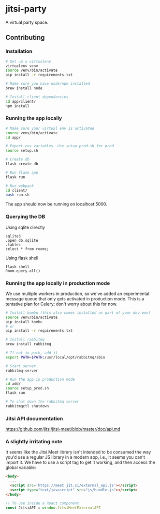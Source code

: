 # jitsi-party

A virtual party space.

## Contributing

### Installation
```bash
# Set up a virtualenv
virtualenv venv
source venv/bin/activate
pip install -r requirements.txt

# Make sure you have node/npm installed
brew install node

# Install client dependencies
cd app/client/
npm install
```

### Running the app locally 
```bash
# Make sure your virtual env is activated
source venv/bin/activate
cd app/

# Export env variables. Use setup_prod.sh for prod
source setup.sh

# Create db
flask create-db

# Run flask app
flask run

# Run webpack
cd client/
bash run.sh
```

The app should now be running on localhost:5000.

### Querying the DB
Using sqlite directly
```
sqlite3
.open db.sqlite
.tables
select * from rooms;
```

Using flask shell
```
flask shell
Room.query.all()
```

### Running the app locally in production mode
We use multiple workers in production, so we've added an experimental message queue that only gets activated in production mode. This is a tentative plan for Celery; don't worry about this for now. 
```bash
# Install kombu (this also comes installed as part of your dev env)
source venv/bin/activate
pip install kombu
# or
pip install -r requirements.txt

# Install rabbitmq
brew install rabbitmq

# If not in path, add it
export PATH=$PATH:/usr/local/opt/rabbitmq/sbin

# Start server
rabbitmq-server

# Run the app in production mode
cd add/
source setup_prod.sh
flask run

# To shut down the rabbitmq server
rabbitmqctl shutdown
```

### Jitsi API documentation
https://github.com/jitsi/jitsi-meet/blob/master/doc/api.md

### A slightly irritating note
It seems like the Jitsi Meet library isn't intended to be consumed the way you'd use a regular JS library in a modern app, i.e., it seems you can't import it. We have to use a script tag to get it working, and then access the global variable: 
```html
<body>
  ...
  <script src='https://meet.jit.si/external_api.js'></script>
  <script type="text/javascript" src="js/bundle.js"></script>
</body>
```

```javascript
// To use inside a React component
const JitsiAPI = window.JitsiMeetExternalAPI
```
